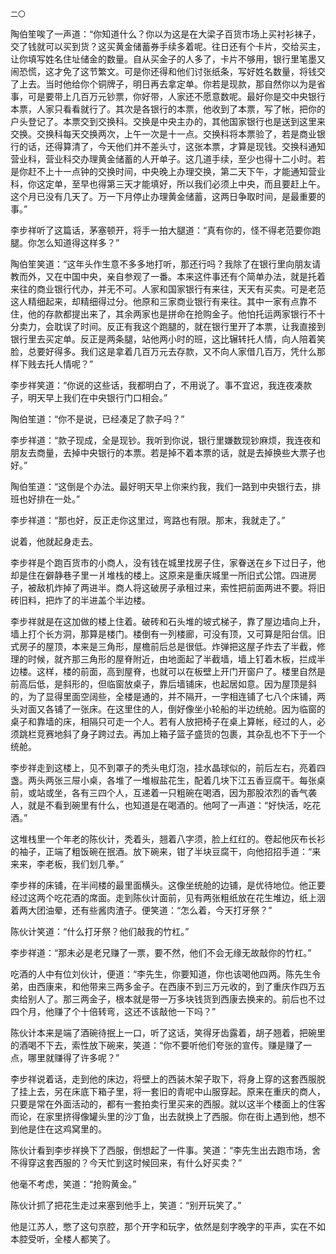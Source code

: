     二〇 

   陶伯笙唉了一声道：“你知道什么？你以为这是在大梁子百货市场上买衬衫袜子，交了钱就可以买到货？这买黄金储蓄券手续多着呢。往日还有个卡片，交给买主，让你填写姓名住址储金的数量。自从买金子的人多了，卡片不够用，银行里笔墨又闹恐慌，这才免了这节繁文。可是你还得和他们讨张纸条，写好姓名数量，将钱交了上去。当时他给你个铜牌子，明日再去拿定单。你若是现款，那自然你以为是省事，可是要带上几百万元钞票，你好带，人家还不愿意数呢。最好你是交中央银行本票，人家只看看就行了。其次是各银行的本票，他收到了本票，写了帐，把你的户头登记了。本票交到交换科。交换是中央主办的，其他国家银行也是送到这里来交换。交换科每天交换两次，上午一次是十一点。交换科将本票验了，若是商业银行的话，还得算清了，今天他们并不差头寸，这张本票，才算是现钱。交换科通知营业科，营业科交办理黄金储蓄的人开单子。这几道手续，至少也得十二小时。若是你赶不上十一点钟的交换时间，中央晚上办理交换，第二天下午，才能通知营业科，你这定单，至早也得第三天才能填好，所以我们必须上中央，而且要赶上午。这个月已没有几天了。万一下月停止办理黄金储蓄，这两日争取时间，是最重要的事。”

   李步祥听了这篇话，茅塞顿开，将手一拍大腿道：“真有你的，怪不得老范要你跑腿。你怎么知道得这样多？”

   陶伯笙笑道：“这年头作生意不多多地打听，那还行吗？我除了在银行里向朋友请教而外，又在中国中央，亲自参观了一番。本来这件事还有个简单办法，就是托着来往的商业银行代办，并无不可。人家和国家银行有来往，天天有买卖。可是老范这人精细起来，却精细得过分。他原和三家商业银行有来往。其中一家有点靠不住，他的存款都提出来了，其余两家也是拼命在抢购金子。他怕托运两家银行不十分卖力，会耽误了时间。反正有我这个跑腿的，就在银行里开了本票，让我直接到银行里去买定单。反正是两条腿，站他两小时的班，这比辗转托人情，向人陪着笑脸，总要好得多。我们这是拿着几百万元去存款，又不向人家借几百万，凭什么那样下贱去托人情呢？”

   李步祥笑道：“你说的这些话，我都明白了，不用说了。事不宜迟，我连夜凑款子，明天早上我们在中央银行门口相会。”

   陶伯笙道：“你不是说，已经凑足了款子吗？”

   李步祥道：“款子现成，全是现钞。我听到你说，银行里嫌数现钞麻烦，我连夜和朋友去商量，去掉中央银行的本票。若是掉不着本票的话，就是去掉换些大票子也好。”

   陶伯笙道：“这倒是个办法。最好明天早上你来约我，我们一路到中央银行去，排班也好排在一处。”

   李步祥道：“那也好，反正走你这里过，弯路也有限。那末，我就走了。”

   说着，他就起身走去。

   李步祥是个跑百货市的小商人，没有钱在城里找房子住，家眷送在乡下过日子，他却是住在僻静巷子里一爿堆栈的楼上。这原来是重庆城里一所旧式公馆。四进房子，被敌机炸掉了两进半。商人将这破房子承租过来，索性把前面两进不要。将旧砖旧料，把炸了的半进盖个半边楼。

   李步祥就是在这加做的楼上住着。破砖和石头堆的坡式梯子，靠了屋边墙向上升，墙上打个长方洞，那算是楼门。楼倒有一列楼廊，可没有顶，又可算是阳台信。旧式房子的屋顶，本来是三角形，屋檐前后总是很低。炸弹把这屋子炸去了半截，修理的时候，就齐那三角形的屋脊附近，由地面起了半截墙，墙上钉着木板，拦成半边楼。这样，楼的前面，高到屋脊，也就可以在板壁上开门开窗户了。楼里自然是前高后低，是斜形的，但临窗放桌子，靠后墙铺床，也起居如意。因为屋顶是斜的，为了显得里面空阔些，全楼是通的，并不隔开，一字相连铺了七八个床铺，两头对面又各铺了一张床。在这里住的人，倒好像坐小轮船的半边统舱。因为临窗的桌子和靠墙的床，相隔只可走一个人。若有人放把椅子在桌上算帐，经过的人，必须跳栏竞赛地斜了身子跨过去。再加上箱子篮子盛货的包裹，其杂乱也不下于一个统舱。

   李步祥走到这楼上，见不到罩子的秃头电灯泡，挂水晶球似的，前后左右，亮着四盏。两头两张三屉小桌，各堆了一堆椒盐花生，配着几块下江五香豆腐干。每张桌前，或站或坐，各有三四个人，互递着一只粗碗在喝酒，因为那股浓烈的香气袭人，就是不看到碗里有什么，也知道是在喝酒的。他呵了一声道：“好快活，吃花酒。”

   这堆栈里一个年老的陈伙计，秃着头，翘着八字须，脸上红红的。卷起他灰布长衫的袖子，正端了粗饭碗在抿酒。放下碗来，钳了半块豆腐干，向他招招手道：“来来来，李老板，我们划几拳。”

   李步祥的床铺，在半间楼的最里面横头。这像坐统舱的边铺，是优待地位。他正要经过这两个吃花酒的席面。走到陈伙计面前，见有两张粗纸放在花生堆边，纸上洇着两大团油晕，还有些酱肉渣子。便笑道：“怎么着，今天打牙祭？”

   陈伙计笑道：“什么打牙祭？他们敲我的竹杠。”

   李步祥道：“那未必是老兄赚了一票，要不然，他们不会无缘无故敲你的竹杠。”

   吃酒的人中有位刘伙计，便道：“李先生，你要知道，你也该喝他四两。陈先生令弟，由西康来，和他带来三两多金子。在西康不到三万元收的，到了重庆作四万五卖给别人了。那三两金子，根本就是带一万多块钱货到西康去换来的。前后也不过四个月，他赚了个十倍转弯，这还不该敲他一下吗？”

   陈伙计本来是端了酒碗待抿上一口，听了这话，笑得牙齿露着，胡子翘着，把碗里的酒喝不下去，索性放下碗来，笑道：“你不要听他们夸张的宣传。赚是赚了一点，哪里就赚得了许多呢？”

   李步祥说着话，走到他的床边，将壁上的西装木架子取下，将身上穿的这套西服脱了挂上去，另在床底下箱子里，将一套旧的青呢中山服穿起。原来在重庆的商人，只要是常在外面活动的，都有一套拍卖行里买来的西服。就以这半个楼面上的住客而论，在家里挤得像罐头里的沙丁鱼，出去就换上了西服。你在街上遇到他，想不到他是住在这鸡窝里的。

   陈伙计看到李步祥换下了西服，倒想起了一件事。笑道：“李先生出去跑市场，舍不得穿这套西服的？今天忙到这时候回来，有什么好买卖？”

   他毫不考虑，笑道：“抢购黄金。”

   陈伙计抓了把花生走过来塞到他手上，笑道：“别开玩笑了。”

   他是江苏人，憋了这句京腔，那个开字和玩字，依然是刻字晚字的平声，实在不如本腔受听，全楼人都笑了。

